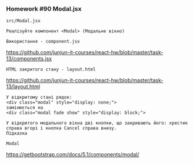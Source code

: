 ### Homework #90 Modal.jsx
    src/Modal.jsx

    Реалізуйте компонент <Modal> (Модальне вікно)
    
    Використання - component.jsx
https://github.com/junjun-it-courses/react-hw/blob/master/task-13/components.jsx
    
    HTML закритого стану - layout.html

https://github.com/junjun-it-courses/react-hw/blob/master/task-13/layout.html

    У відкритому стані рядок: 
    <div class="modal" style="display: none;"> 
    замінюється на 
    <div class="modal fade show" style="display: block;">
    
    У відкритого модального вікна дві кнопки, що закривають його: хрестик справа вгорі і кнопка Cancel справа внизу.
    Підказка
    
    Modal
https://getbootstrap.com/docs/5.1/components/modal/